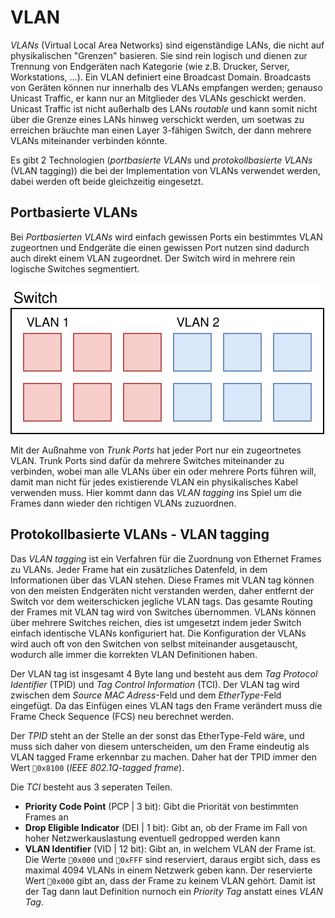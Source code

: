 # VLAN

*VLANs* (Virtual Local Area Networks) sind eigenständige LANs, die nicht auf physikalischen "Grenzen" basieren. Sie sind rein logisch und dienen zur Trennung von Endgeräten nach Kategorie (wie z.B. Drucker, Server, Workstations, ...). Ein VLAN definiert eine Broadcast Domain. Broadcasts von Geräten können nur innerhalb des VLANs empfangen werden; genauso Unicast Traffic, er kann nur an Mitglieder des VLANs geschickt werden. Unicast Traffic ist nicht außerhalb des LANs *routable* und kann somit nicht über die Grenze eines LANs hinweg verschickt werden, um soetwas zu erreichen bräuchte man einen Layer 3-fähigen Switch, der dann mehrere VLANs miteinander verbinden könnte.

Es gibt 2 Technologien (*portbasierte VLANs* und *protokollbasierte VLANs* (VLAN tagging)) die bei der Implementation von VLANs verwendet werden, dabei werden oft beide gleichzeitig eingesetzt.

## Portbasierte VLANs

Bei *Portbasierten VLANs* wird einfach gewissen Ports ein bestimmtes VLAN zugeortnen und Endgeräte die einen gewissen Port nutzen sind dadurch auch direkt einem VLAN zugeordnet. Der Switch wird in mehrere rein logische Switches segmentiert. 

![Portbasierte VLANs (6x VLAN 1, 6x VLAN 2)](../assets/LTI-diagrams-portbased-vlans.svg)

Mit der Außnahme von *Trunk Ports* hat jeder Port nur ein zugeortnetes VLAN. Trunk Ports sind dafür da mehrere Switches miteinander zu verbinden, wobei man alle VLANs über ein oder mehrere Ports führen will, damit man nicht für jedes existierende VLAN ein physikalisches Kabel verwenden muss. Hier kommt dann das *VLAN tagging* ins Spiel um die Frames dann wieder den richtigen VLANs zuzuordnen.

## Protokollbasierte VLANs - VLAN tagging

Das *VLAN tagging* ist ein Verfahren für die Zuordnung von Ethernet Frames zu VLANs. Jeder Frame hat ein zusätzliches Datenfeld, in dem Informationen über das VLAN stehen. Diese Frames mit VLAN tag können von den meisten Endgeräten nicht verstanden werden, daher entfernt der Switch vor dem weiterschicken jegliche VLAN tags. Das gesamte Routing der Frames mit VLAN tag wird von Switches übernommen. VLANs können über mehrere Switches reichen, dies ist umgesetzt indem jeder Switch einfach identische VLANs konfiguriert hat. Die Konfiguration der VLANs wird auch oft von den Switchen von selbst miteinander ausgetauscht, wodurch alle immer die korrekten VLAN Definitionen haben.

Der VLAN tag ist insgesamt 4 Byte lang und besteht aus dem *Tag Protocol Identifier* (TPID) und *Tag Control Information* (TCI). Der VLAN tag wird zwischen dem *Source MAC Adress*-Feld und dem *EtherType*-Feld eingefügt. Da das Einfügen eines VLAN tags den Frame verändert muss die Frame Check Sequence (FCS) neu berechnet werden.

Der *TPID* steht an der Stelle an der sonst das EtherType-Feld wäre, und muss sich daher von diesem unterscheiden, um den Frame eindeutig als VLAN tagged Frame erkennbar zu machen. Daher hat der TPID immer den Wert `0x8100` (*IEEE 802.1Q-tagged frame*).

Die *TCI* besteht aus 3 seperaten Teilen.
- **Priority Code Point** (PCP | 3 bit): Gibt die Priorität von bestimmten Frames an
- **Drop Eligible Indicator** (DEI | 1 bit): Gibt an, ob der Frame im Fall von hoher Netzwerkauslastung eventuell gedropped werden kann
- **VLAN Identifier** (VID | 12 bit): Gibt an, in welchem VLAN der Frame ist. Die Werte `0x000` und `0xFFF` sind reserviert, daraus ergibt sich, dass es maximal 4094 VLANs in einem Netzwerk geben kann. Der reservierte Wert `0x000` gibt an, dass der Frame zu keinem VLAN gehört. Damit ist der Tag dann laut Definition nurnoch ein *Priority Tag* anstatt eines *VLAN Tag*. 